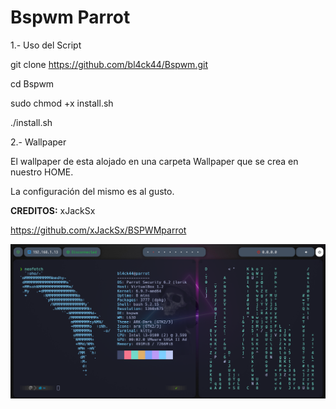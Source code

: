 # Bspwm Parrot

1.- Uso del Script

git clone https://github.com/bl4ck44/Bspwm.git

cd Bspwm

sudo chmod +x install.sh

./install.sh

2.- Wallpaper

El wallpaper de esta alojado en una carpeta Wallpaper que se crea en nuestro HOME.

La configuración del mismo es al gusto.

**CREDITOS:** xJackSx

https://github.com/xJackSx/BSPWMparrot


![Cpatura](Captura.png)